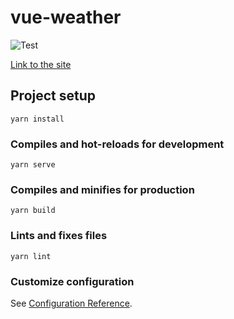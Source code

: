 # vue-weather

![Test](https://media.giphy.com/media/ZeX6U5oewZrvHvtdrR/giphy.gif)



[Link to the site](https://fervent-curie-f4fbc1.netlify.app/)

## Project setup
```
yarn install
```

### Compiles and hot-reloads for development
```
yarn serve
```

### Compiles and minifies for production
```
yarn build
```

### Lints and fixes files
```
yarn lint
```

### Customize configuration
See [Configuration Reference](https://cli.vuejs.org/config/).
